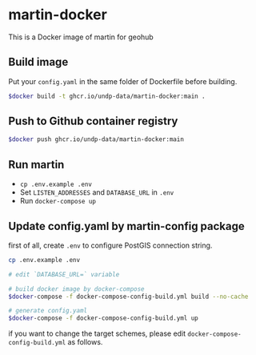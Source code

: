 # martin-docker

This is a Docker image of martin for geohub

## Build image

Put your `config.yaml` in the same folder of Dockerfile before building.

```bash
$docker build -t ghcr.io/undp-data/martin-docker:main .
```

## Push to Github container registry

```bash
$docker push ghcr.io/undp-data/martin-docker:main
```

## Run martin

- `cp .env.example .env`
- Set `LISTEN_ADDRESSES` and `DATABASE_URL` in `.env`
- Run `docker-compose up`

## Update config.yaml by martin-config package

first of all, create `.env` to configure PostGIS connection string.

```bash
cp .env.example .env

# edit `DATABASE_URL=` variable
```

```bash
# build docker image by docker-compose
$docker-compose -f docker-compose-config-build.yml build --no-cache

# generate config.yaml
$docker-compose -f docker-compose-config-build.yml up
```

if you want to change the target schemes, please edit `docker-compose-config-build.yml` as follows.
